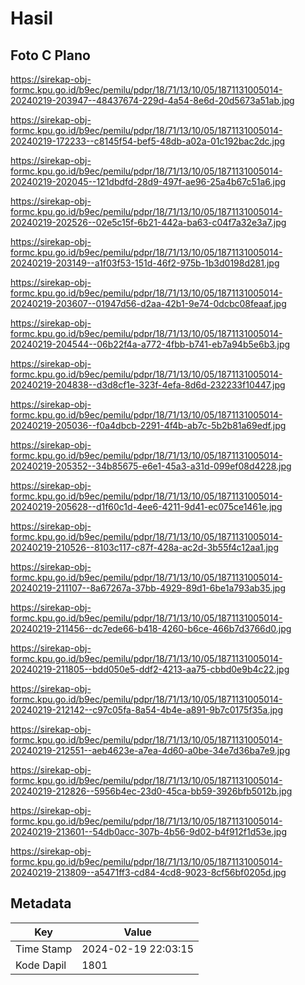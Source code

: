 # Hasil

## Foto C Plano

https://sirekap-obj-formc.kpu.go.id/b9ec/pemilu/pdpr/18/71/13/10/05/1871131005014-20240219-203947--48437674-229d-4a54-8e6d-20d5673a51ab.jpg

https://sirekap-obj-formc.kpu.go.id/b9ec/pemilu/pdpr/18/71/13/10/05/1871131005014-20240219-172233--c8145f54-bef5-48db-a02a-01c192bac2dc.jpg

https://sirekap-obj-formc.kpu.go.id/b9ec/pemilu/pdpr/18/71/13/10/05/1871131005014-20240219-202045--121dbdfd-28d9-497f-ae96-25a4b67c51a6.jpg

https://sirekap-obj-formc.kpu.go.id/b9ec/pemilu/pdpr/18/71/13/10/05/1871131005014-20240219-202526--02e5c15f-6b21-442a-ba63-c04f7a32e3a7.jpg

https://sirekap-obj-formc.kpu.go.id/b9ec/pemilu/pdpr/18/71/13/10/05/1871131005014-20240219-203149--a1f03f53-151d-46f2-975b-1b3d0198d281.jpg

https://sirekap-obj-formc.kpu.go.id/b9ec/pemilu/pdpr/18/71/13/10/05/1871131005014-20240219-203607--01947d56-d2aa-42b1-9e74-0dcbc08feaaf.jpg

https://sirekap-obj-formc.kpu.go.id/b9ec/pemilu/pdpr/18/71/13/10/05/1871131005014-20240219-204544--06b22f4a-a772-4fbb-b741-eb7a94b5e6b3.jpg

https://sirekap-obj-formc.kpu.go.id/b9ec/pemilu/pdpr/18/71/13/10/05/1871131005014-20240219-204838--d3d8cf1e-323f-4efa-8d6d-232233f10447.jpg

https://sirekap-obj-formc.kpu.go.id/b9ec/pemilu/pdpr/18/71/13/10/05/1871131005014-20240219-205036--f0a4dbcb-2291-4f4b-ab7c-5b2b81a69edf.jpg

https://sirekap-obj-formc.kpu.go.id/b9ec/pemilu/pdpr/18/71/13/10/05/1871131005014-20240219-205352--34b85675-e6e1-45a3-a31d-099ef08d4228.jpg

https://sirekap-obj-formc.kpu.go.id/b9ec/pemilu/pdpr/18/71/13/10/05/1871131005014-20240219-205628--d1f60c1d-4ee6-4211-9d41-ec075ce1461e.jpg

https://sirekap-obj-formc.kpu.go.id/b9ec/pemilu/pdpr/18/71/13/10/05/1871131005014-20240219-210526--8103c117-c87f-428a-ac2d-3b55f4c12aa1.jpg

https://sirekap-obj-formc.kpu.go.id/b9ec/pemilu/pdpr/18/71/13/10/05/1871131005014-20240219-211107--8a67267a-37bb-4929-89d1-6be1a793ab35.jpg

https://sirekap-obj-formc.kpu.go.id/b9ec/pemilu/pdpr/18/71/13/10/05/1871131005014-20240219-211456--dc7ede66-b418-4260-b6ce-466b7d3766d0.jpg

https://sirekap-obj-formc.kpu.go.id/b9ec/pemilu/pdpr/18/71/13/10/05/1871131005014-20240219-211805--bdd050e5-ddf2-4213-aa75-cbbd0e9b4c22.jpg

https://sirekap-obj-formc.kpu.go.id/b9ec/pemilu/pdpr/18/71/13/10/05/1871131005014-20240219-212142--c97c05fa-8a54-4b4e-a891-9b7c0175f35a.jpg

https://sirekap-obj-formc.kpu.go.id/b9ec/pemilu/pdpr/18/71/13/10/05/1871131005014-20240219-212551--aeb4623e-a7ea-4d60-a0be-34e7d36ba7e9.jpg

https://sirekap-obj-formc.kpu.go.id/b9ec/pemilu/pdpr/18/71/13/10/05/1871131005014-20240219-212826--5956b4ec-23d0-45ca-bb59-3926bfb5012b.jpg

https://sirekap-obj-formc.kpu.go.id/b9ec/pemilu/pdpr/18/71/13/10/05/1871131005014-20240219-213601--54db0acc-307b-4b56-9d02-b4f912f1d53e.jpg

https://sirekap-obj-formc.kpu.go.id/b9ec/pemilu/pdpr/18/71/13/10/05/1871131005014-20240219-213809--a5471ff3-cd84-4cd8-9023-8cf56bf0205d.jpg


## Metadata

| Key        | Value               |
| ---------- | ------------------- |
| Time Stamp | 2024-02-19 22:03:15 |
| Kode Dapil | 1801                |



